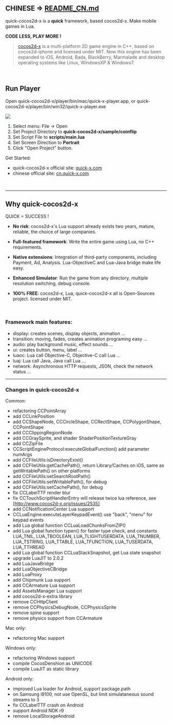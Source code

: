 ## CHINESE => [README_CN.md](README_CN.md)

quick-cocos2d-x is a **quick** framework, based cocos2d-x. Make mobile games in Lua.

**CODE LESS, PLAY MORE !**

> [cocos2d-x](http://www.cocos2d-x.org) is a multi-platform 2D game engine in C++, based on cocos2d-iphone and licensed under MIT. Now this engine has been expanded to iOS, Android, Bada, BlackBerry, Marmalade and desktop operating systems like Linux, WindowsXP & Windows7.

<br />

## Run Player

Open quick-cocos2d-x/player/bin/mac/quick-x-player.app, or quick-cocos2d-x/player/bin/win32/quick-x-player.exe

![](http://cn.quick-x.com/wp-content/uploads/2013/08/player_01.png)

1.  Select menu: File -> Open
2.  Set Project Directory to **quick-cocos2d-x/sample/coinflip**
3.  Set Script File to **scripts/main.lua**
4.  Set Screen Direction to **Portrait**
5.  Click "Open Project" button.

Get Started: 

-   quick-cocos2d-x official site: [quick-x.com](http://quick-x.com/)
-   chinese official site: [cn.quick-x.com](http://cn.quick-x.com/)


<br />

----

## Why quick-cocos2d-x

QUICK = SUCCESS !

-   **No risk**: cocos2d-x's Lua support already exists two years, mature, reliable, the choice of large companies.

-   **Full-featured framework**: Write the entire game using Lua, no C++ requirements.

-   **Native extensions**: Integration of third-party components, including Payment, Ad, Analysis. Lua-ObjectiveC and Lua-Java bridge make life easy.

-   **Enhanced Simulator**: Run the game from any directory, multiple resolution switching, debug console.

-   **100% FREE**: cocos2d-x, Lua, quick-cocos2d-x all is Open-Sources project. licensed under MIT.

<br />

### Framework main features:

-   display: creates scenes, display objects, animation ...
-   transition: moving, fades, creates animation programing easy ...
-   audio: play background music, effect sounds ...
-   ui: creates button, menu, label ...
-   luaoc: Lua call Objective-C, Objective-C call Lua ...
-   luaj: Lua call Java, Java call Lua ...
-   network: Asynchronous HTTP requests, JSON, check the network status ...

----

### Changes in quick-cocos2d-x

Common:

- refactoring CCPointArray
- add CCLinkPosition
- add CCShapeNode, CCCircleShape, CCRectShape, CCPolygonShape, CCPointShape
- add CCClippingRegionNode
- add CCGraySprite, and shader ShaderPositionTextureGray
- add CCZipFile
- CCScriptEngineProtocol:executeGlobalFunction() add parameter numArgs
- add CCFileUtils:isDirectoryExist()
- add CCFileUtils:getCachePath(), return Library/Caches on iOS, same as getWritablePath() on other platforms
- add CCFileUtils:setSearchRootPath()
- add CCFileUtils:setWritablePath(), for debug
- add CCFileUtils:setCachePath(), for debug
- fix CCLabelTTF render blur
- fix CCTouchScriptHandlerEntry will release twice lua reference, see [http://www.cocos2d-x.org/issues/2535]
- add CCNotificationCenter Lua support
- CCLuaEngine:executeLayerKeypadEvent() use "back", "menu" for keypad events
- add Lua global function CCLuaLoadChunksFromZIP()
- add Lua global function typen() for faster type check, and constants LUA\_TNIL, LUA\_TBOOLEAN, LUA\_TLIGHTUSERDATA, LUA\_TNUMBER, LUA\_TSTRING, LUA\_TTABLE, LUA\_TFUNCTION, LUA\_TUSERDATA, LUA\_TTHREAD
- add Lua global function CCLuaStackSnapshot, get Lua state snapshot
- upgrade LuaJIT to 2.0.2
- add LuaJavaBridge
- add LuaObjectiveCBridge
- add LuaProxy
- add Chipmunk Lua support
- add CCArmature Lua support
- add AssetsManager Lua support
- add cocos2d-x-extra library
- remove CCHttpClient
- remove CCPhysicsDebugNode, CCPhysicsSprite
- remove spine support
- remove physics support from CCArmature

Mac only:
- refactoring Mac support

Windows only:
- refactoring Windows support
- compile CocosDenshion as UNICODE
- compile LuaJIT as static library

Android only:
- improved Lua loader for Android, support package.path
- on Samsung i9100, not use OpenSL, but limit simulataneous sound streams to 3
- fix CCLabelTTF crash on Android
- support Android NDK r9
- remove LocalStorageAndroid

